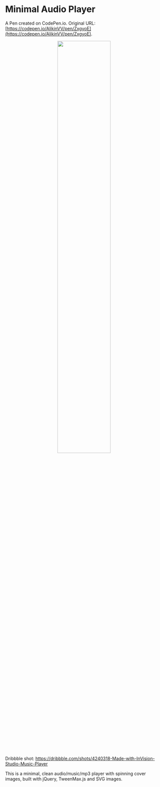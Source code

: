 # Minimal Audio Player

A Pen created on CodePen.io. Original URL: [https://codepen.io/AlikinVV/pen/ZxgyoE](https://codepen.io/AlikinVV/pen/ZxgyoE).

<p style="text-align:center"><img width="58%" src="https://alikinvv.github.io/minimal-player/src/img/gif.gif"></p>

Dribbble shot: https://dribbble.com/shots/4240318-Made-with-InVision-Studio-Music-Player

This is a minimal, clean audio/music/mp3 player with spinning cover images, built with jQuery, TweenMax.js and SVG images.
